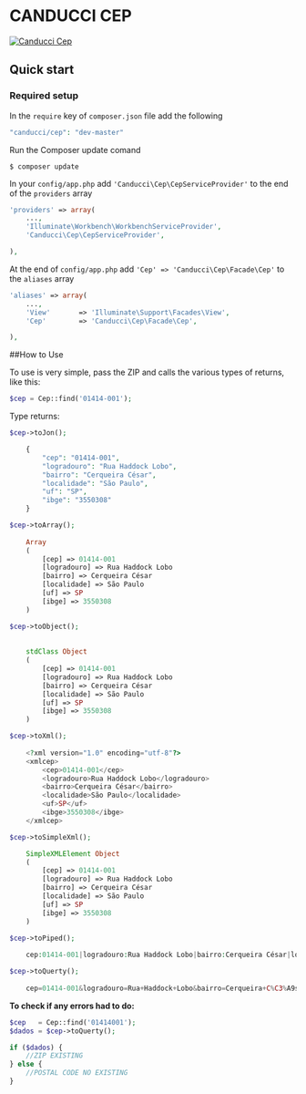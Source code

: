 # CANDUCCI CEP

[![Canducci Cep](https://fulviocanducci.files.wordpress.com/2015/01/1948132_691123557596602_6995479600312612395_n.png)](https://packagist.org/packages/canducci/cep)

## Quick start

### Required setup

In the `require` key of `composer.json` file add the following

```PHP
"canducci/cep": "dev-master"
```

Run the Composer update comand

    $ composer update

In your `config/app.php` add `'Canducci\Cep\CepServiceProvider'` to the end of the `providers` array

```PHP
'providers' => array(
    ...,
    'Illuminate\Workbench\WorkbenchServiceProvider',
    'Canducci\Cep\CepServiceProvider',

),
```

At the end of `config/app.php` add `'Cep' => 'Canducci\Cep\Facade\Cep'` to the `aliases` array

```PHP
'aliases' => array(
    ...,
    'View'       => 'Illuminate\Support\Facades\View',
    'Cep'        => 'Canducci\Cep\Facade\Cep',

),
```

##How to Use

To use is very simple, pass the ZIP and calls the various types of returns, like this:

```PHP
$cep = Cep::find('01414-001');
```

Type returns:
```PHP    
$cep->toJon();

    {
        "cep": "01414-001",
        "logradouro": "Rua Haddock Lobo",
        "bairro": "Cerqueira César",
        "localidade": "São Paulo",
        "uf": "SP",
        "ibge": "3550308"
    }
```

```PHP    
$cep->toArray();
    
    Array
    (
        [cep] => 01414-001
        [logradouro] => Rua Haddock Lobo
        [bairro] => Cerqueira César
        [localidade] => São Paulo
        [uf] => SP
        [ibge] => 3550308
    )
```

```PHP    
$cep->toObject();
    
    
    stdClass Object
    (
        [cep] => 01414-001
        [logradouro] => Rua Haddock Lobo
        [bairro] => Cerqueira César
        [localidade] => São Paulo
        [uf] => SP
        [ibge] => 3550308
    )
```

```PHP    
$cep->toXml();
    
    <?xml version="1.0" encoding="utf-8"?>
    <xmlcep>
    	<cep>01414-001</cep>
    	<logradouro>Rua Haddock Lobo</logradouro>
    	<bairro>Cerqueira César</bairro>
    	<localidade>São Paulo</localidade>
    	<uf>SP</uf>
    	<ibge>3550308</ibge>
    </xmlcep>
```

```PHP    
$cep->toSimpleXml();

    SimpleXMLElement Object
    (
        [cep] => 01414-001
        [logradouro] => Rua Haddock Lobo
        [bairro] => Cerqueira César
        [localidade] => São Paulo
        [uf] => SP
        [ibge] => 3550308
    )
```

```PHP    
$cep->toPiped();
    
    cep:01414-001|logradouro:Rua Haddock Lobo|bairro:Cerqueira César|localidade:São Paulo|uf:SP|ibge:3550308
```
    
```PHP    
$cep->toQuerty();
    
    cep=01414-001&logradouro=Rua+Haddock+Lobo&bairro=Cerqueira+C%C3%A9sar&localidade=S%C3%A3o+Paulo&uf=SP&ibge=3550308
```   
    
__To check if any errors had to do:__

```PHP
$cep   = Cep::find('01414001');			
$dados = $cep->toQuerty();

if ($dados) {
	//ZIP EXISTING
} else {
	//POSTAL CODE NO EXISTING 
}
```
